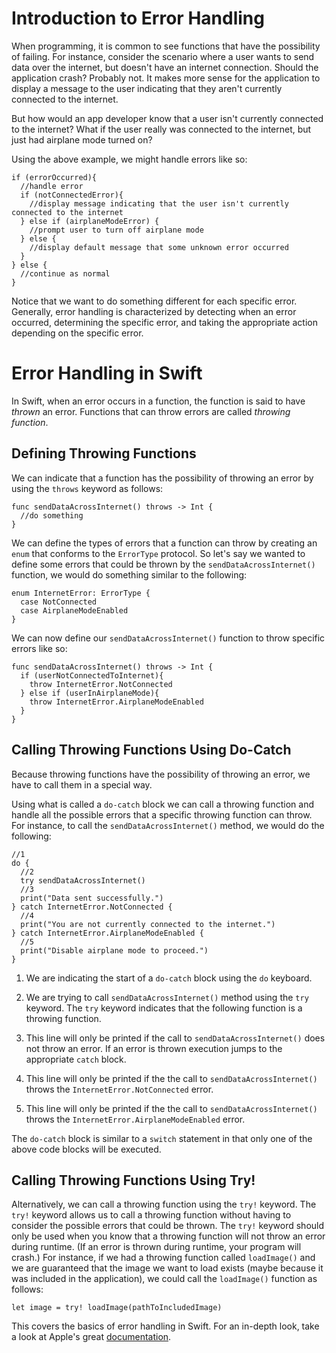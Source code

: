 # Introduction to Error Handling

When programming, it is common to see functions that have the possibility of failing. For instance, consider the scenario where a user wants to send data over the internet, but doesn't have an internet connection. Should the application crash? Probably not. It makes more sense for the application to display a message to the user indicating that they aren't currently connected to the internet.

But how would an app developer know that a user isn't currently connected to the internet? What if the user really was connected to the internet, but just had airplane mode turned on?

Using the above example, we might handle errors like so:

```
if (errorOccurred){
  //handle error
  if (notConnectedError){
    //display message indicating that the user isn't currently connected to the internet
  } else if (airplaneModeError) {
    //prompt user to turn off airplane mode
  } else {
    //display default message that some unknown error occurred
  }
} else {
  //continue as normal
}
```

Notice that we want to do something different for each specific error. Generally, error handling is characterized by detecting when an error occurred, determining the specific error, and taking the appropriate action depending on the specific error.

# Error Handling in Swift

In Swift, when an error occurs in a function, the function is said to have *thrown* an error. Functions that can throw errors are called *throwing function*.

## Defining Throwing Functions

We can indicate that a function has the possibility of throwing an error by using the `throws` keyword as follows:

```
func sendDataAcrossInternet() throws -> Int {
  //do something
}
```

We can define the types of errors that a function can throw by creating an `enum` that conforms to the `ErrorType` protocol. So let's say we wanted to define some errors that could be thrown by the `sendDataAcrossInternet()` function, we would do something similar to the following:

```
enum InternetError: ErrorType {
  case NotConnected
  case AirplaneModeEnabled
}
```

We can now define our `sendDataAcrossInternet()` function to throw specific errors like so:

```
func sendDataAcrossInternet() throws -> Int {
  if (userNotConnectedToInternet){
    throw InternetError.NotConnected
  } else if (userInAirplaneMode){
    throw InternetError.AirplaneModeEnabled
  }
}
```

## Calling Throwing Functions Using Do-Catch

Because throwing functions have the possibility of throwing an error, we have to call them in a special way.

Using what is called a `do-catch` block we can call a throwing function and handle all the possible errors that a specific throwing function can throw. For instance, to call the `sendDataAcrossInternet()` method, we would do the following:

```
//1
do {
  //2
  try sendDataAcrossInternet()
  //3
  print("Data sent successfully.")
} catch InternetError.NotConnected {
  //4
  print("You are not currently connected to the internet.")
} catch InternetError.AirplaneModeEnabled {
  //5
  print("Disable airplane mode to proceed.")
}
```

1. We are indicating the start of a `do-catch` block using the `do` keyboard.

2. We are trying to call `sendDataAcrossInternet()` method using the `try` keyword. The `try` keyword indicates that the following function is a throwing function.

3. This line will only be printed if the call to `sendDataAcrossInternet()` does not throw an error. If an error is thrown execution jumps to the appropriate `catch` block.

4. This line will only be printed if the the call to `sendDataAcrossInternet()` throws the `InternetError.NotConnected` error.

5. This line will only be printed if the the call to `sendDataAcrossInternet()` throws the `InternetError.AirplaneModeEnabled` error.

The `do-catch` block is similar to a `switch` statement in that only one of the above code blocks will be executed.

## Calling Throwing Functions Using Try!

Alternatively, we can call a throwing function using the `try!` keyword. The `try!` keyword allows us to call a throwing function without having to consider the possible errors that could be thrown. The `try!` keyword should only be used when you know that a throwing function will not throw an error during runtime. (If an error is thrown during runtime, your program will crash.) For instance, if we had a throwing function called `loadImage()` and we are guaranteed that the image we want to load exists (maybe because it was included in the application), we could call the `loadImage()` function as follows:

```
let image = try! loadImage(pathToIncludedImage)
```

This covers the basics of error handling in Swift. For an in-depth look, take a look at Apple's great [documentation](https://developer.apple.com/library/prerelease/ios/documentation/Swift/Conceptual/Swift_Programming_Language/ErrorHandling.html).
